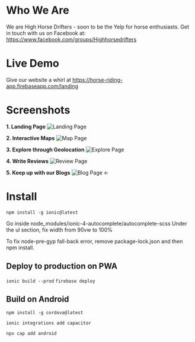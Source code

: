 # Who We Are
We are High Horse Drifters - soon to be the Yelp for horse enthusiasts. Get in touch with us on Facebook at: https://www.facebook.com/groups/Highhorsedrifters
# Live Demo
Give our website a whirl at https://horse-riding-app.firebaseapp.com/landing
# Screenshots
**1. Landing Page**
![Landing Page](https://i.imgur.com/45URHRW.png)

**2. Interactive Maps**
![Map Page](https://i.imgur.com/E4y4t70.png)

**3. Explore through Geolocation**
![Explore Page](https://i.imgur.com/dfu2qRA.png)

**4. Write Reviews**
![Review Page](https://i.imgur.com/r5occ8I.png)

**5. Keep up with our Blogs**
![Blog Page](https://i.imgur.com/Ub99igl.png)
<-

# Install
`npm install -g ionic@latest`

Go inside node_modules/ionic-4-autocomplete/autocomplete-scss
Under the ul section, fix width from 90vw to 100%

To fix node-pre-gyp fall-back error, remove package-lock.json and then npm install.

## Deploy to production on PWA
`ionic build --prod`
`firebase deploy`

## Build on Android

`npm install -g cordova@latest`

`ionic integrations add capacitor`

`npx cap add android`
